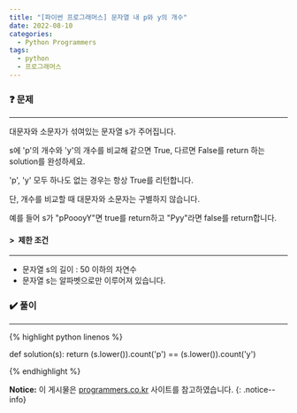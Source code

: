 ```yaml
---
title: "[파이썬 프로그래머스] 문자열 내 p와 y의 개수"
date: 2022-08-10
categories:
  - Python Programmers
tags:
  - python
  - 프로그래머스
---
```


### ❓ 문제

---

대문자와 소문자가 섞여있는 문자열 s가 주어집니다.

s에 'p'의 개수와 'y'의 개수를 비교해 같으면 True, 다르면 False를 return 하는 solution를 완성하세요.

'p', 'y' 모두 하나도 없는 경우는 항상 True를 리턴합니다.

단, 개수를 비교할 때 대문자와 소문자는 구별하지 않습니다.

예를 들어 s가 "pPoooyY"면 true를 return하고 "Pyy"라면 false를 return합니다.


#### > &nbsp;제한 조건

---

- 문자열 s의 길이 : 50 이하의 자연수
- 문자열 s는 알파벳으로만 이루어져 있습니다.


### ✔️ 풀이

---

{% highlight python linenos %}

def solution(s):
    return (s.lower()).count('p') == (s.lower()).count('y')

{% endhighlight %}


**Notice:** 이 게시물은 [programmers.co.kr](https://programmers.co.kr/learn/courses/30/lessons/12916) 사이트를 참고하였습니다.
{: .notice--info}
